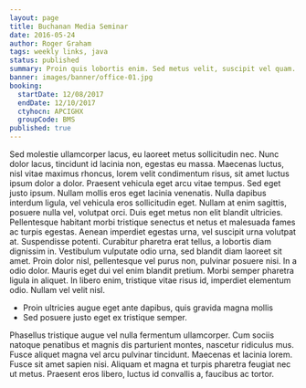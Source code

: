 ```yaml
---
layout: page
title: Buchanan Media Seminar
date: 2016-05-24
author: Roger Graham
tags: weekly links, java
status: published
summary: Proin quis lobortis enim. Sed metus velit, suscipit vel quam.
banner: images/banner/office-01.jpg
booking:
  startDate: 12/08/2017
  endDate: 12/10/2017
  ctyhocn: APCIGHX
  groupCode: BMS
published: true
---
```

Sed molestie ullamcorper lacus, eu laoreet metus sollicitudin nec. Nunc dolor lacus, tincidunt id lacinia non, egestas eu massa. Maecenas luctus, nisl vitae maximus rhoncus, lorem velit condimentum risus, sit amet luctus ipsum dolor a dolor. Praesent vehicula eget arcu vitae tempus. Sed eget justo ipsum. Nullam mollis eros eget lacinia venenatis. Nulla dapibus interdum ligula, vel vehicula eros sollicitudin eget.
Nullam at enim sagittis, posuere nulla vel, volutpat orci. Duis eget metus non elit blandit ultricies. Pellentesque habitant morbi tristique senectus et netus et malesuada fames ac turpis egestas. Aenean imperdiet egestas urna, vel suscipit urna volutpat at. Suspendisse potenti. Curabitur pharetra erat tellus, a lobortis diam dignissim in. Vestibulum vulputate odio urna, sed blandit diam laoreet sit amet. Proin dolor nisl, pellentesque vel purus non, pulvinar posuere nisi. In a odio dolor. Mauris eget dui vel enim blandit pretium. Morbi semper pharetra ligula in aliquet. In libero enim, tristique vitae risus id, imperdiet elementum odio. Nullam vel velit nisl.

* Proin ultricies augue eget ante dapibus, quis gravida magna mollis
* Sed posuere justo eget ex tristique semper.

Phasellus tristique augue vel nulla fermentum ullamcorper. Cum sociis natoque penatibus et magnis dis parturient montes, nascetur ridiculus mus. Fusce aliquet magna vel arcu pulvinar tincidunt. Maecenas et lacinia lorem. Fusce sit amet sapien nisi. Aliquam et magna et turpis pharetra feugiat nec ut metus. Praesent eros libero, luctus id convallis a, faucibus ac tortor.
